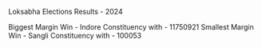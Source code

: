 Loksabha Elections Results - 2024

Biggest Margin Win - Indore Constituency with - 11750921 Smallest Margin Win - Sangli Constituency with - 100053

